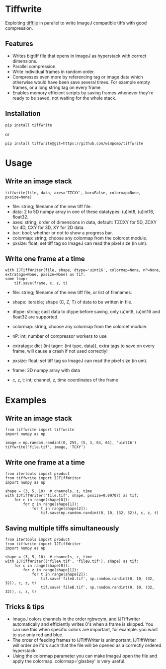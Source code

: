 # Tiffwrite
Exploiting [tifffile](https://pypi.org/project/tifffile/) in parallel to write ImageJ compatible tiffs with good
compression.

## Features
- Writes bigtiff file that opens in ImageJ as hyperstack with correct dimensions.
- Parallel compression.
- Write individual frames in random order.
- Compresses even more by referencing tag or image data which otherwise would have been save several times.
For example empty frames, or a long string tag on every frame.
- Enables memory efficient scripts by saving frames whenever they're ready to be saved, not waiting for the whole stack.

## Installation
    pip install tiffwrite
or

    pip install tiffwrite@git+https://github.com/wimpomp/tiffwrite

# Usage
## Write an image stack
    tiffwrite(file, data, axes='TZCXY', bar=False, colormap=None, pxsize=None)

- file:     string; filename of the new tiff file.
- data:     2 to 5D numpy array in one of these datatypes: (u)int8, (u)int16, float32.
- axes:     string; order of dimensions in data, default: TZCXY for 5D, ZCXY for 4D, CXY for 3D, XY for 2D data.
- bar:      bool; whether or not to show a progress bar.
- colormap: string; choose any colormap from the colorcet module.
- pxsize:   float; set tiff tag so ImageJ can read the pixel size (in um).

## Write one frame at a time
    with IJTiffWriter(file, shape, dtype='uint16', colormap=None, nP=None, extratags=None, pxsize=None) as tif:
    some loop:
        tif.save(frame, c, z, t)

- file:      string; filename of the new tiff file, or list of filenames.
- shape:     iterable; shape (C, Z, T) of data to be written in file.
- dtype:     string; cast data to dtype before saving, only (u)int8, (u)int16 and float32 are supported.
- colormap:  string; choose any colormap from the colorcet module.
- nP:        int; number of compressor workers to use
- extratags: dict {int tagnr: (int type, data)}, extra tags to save on every frame, will cause a crash if not used
correctly!
- pxsize:    float; set tiff tag so ImageJ can read the pixel size (in um).

- frame:     2D numpy array with data
- c, z, t:   int; channel, z, time coordinates of the frame

    
# Examples
## Write an image stack
    from tiffwrite import tiffwrite
    import numpy as np

    image = np.random.randint(0, 255, (5, 3, 64, 64), 'uint16')
    tiffwrite('file.tif', image, 'TCXY')

## Write one frame at a time
    from itertools import product
    from tiffwrite import IJTiffWriter
    import numpy as np

    shape = (3, 5, 10)  # channels, z, time
    with IJTiffWriter('file.tif', shape, pxsize=0.09707) as tif:
        for c in range(shape[0]):
            for z in range(shape[1]):
                for t in range(shape[2]):
                    tif.save(np.random.randint(0, 10, (32, 32)), c, z, t)

## Saving multiple tiffs simultaneously
    from itertools import product
    from tiffwrite import IJTiffWriter
    import numpy as np
    
    shape = (3, 5, 10)  # channels, z, time
    with IJTiffWriter(('fileA.tif', 'fileB.tif'), shape) as tif:
        for c in range(shape[0]):
            for z in range(shape[1]):
                for t in range(shape[2]):
                    tif.save('fileA.tif', np.random.randint(0, 10, (32, 32)), c, z, t)
                    tif.save('fileB.tif', np.random.randint(0, 10, (32, 32)), c, z, t)

## Tricks & tips
- ImageJ colors channels in the order rgbwcym, and IJTiffwriter automatically and efficiently writes 0's when a frame is
skipped. You can use this when specific colors are important, for example: you want to use only red and blue.
- The order of feeding frames to IJTiffWriter is unimportant, IJTiffWriter will order de ifd's such that the file will
be opened as a correctly ordered hyperstack.
- Using the colormap parameter you can make ImageJ open the file and apply the colormap. colormap='glasbey' is very
useful.
